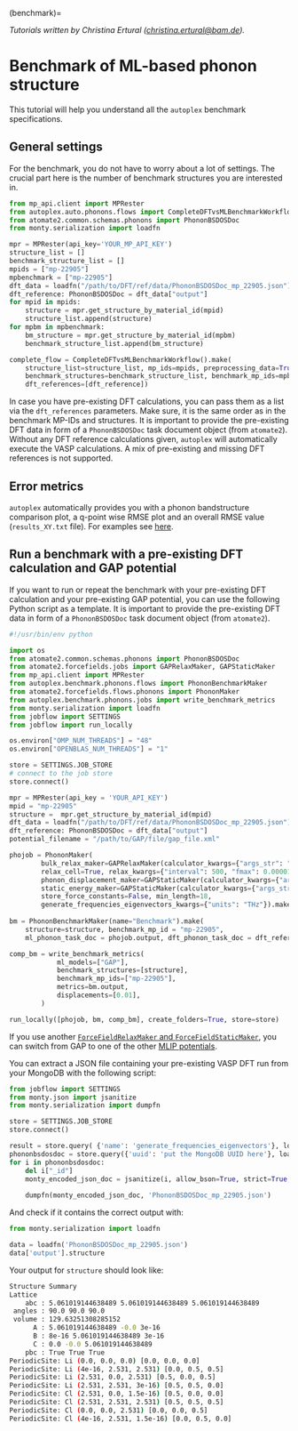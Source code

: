 (benchmark)=

*Tutorials written by Christina Ertural ([christina.ertural@bam.de](mailto:christina.ertural@bam.de)).*

# Benchmark of ML-based phonon structure

This tutorial will help you understand all the `autoplex` benchmark specifications.

## General settings

For the benchmark, you do not have to worry about a lot of settings. The crucial part here is the number of benchmark structures you are interested in.

```python
from mp_api.client import MPRester
from autoplex.auto.phonons.flows import CompleteDFTvsMLBenchmarkWorkflow
from atomate2.common.schemas.phonons import PhononBSDOSDoc
from monty.serialization import loadfn

mpr = MPRester(api_key='YOUR_MP_API_KEY')
structure_list = []
benchmark_structure_list = []
mpids = ["mp-22905"]
mpbenchmark = ["mp-22905"]
dft_data = loadfn("/path/to/DFT/ref/data/PhononBSDOSDoc_mp_22905.json")
dft_reference: PhononBSDOSDoc = dft_data["output"]
for mpid in mpids:
    structure = mpr.get_structure_by_material_id(mpid)
    structure_list.append(structure)
for mpbm in mpbenchmark:
    bm_structure = mpr.get_structure_by_material_id(mpbm)
    benchmark_structure_list.append(bm_structure)

complete_flow = CompleteDFTvsMLBenchmarkWorkflow().make(
    structure_list=structure_list, mp_ids=mpids, preprocessing_data=True,
    benchmark_structures=benchmark_structure_list, benchmark_mp_ids=mpbenchmark, 
    dft_references=[dft_reference])
```
In case you have pre-existing DFT calculations, you can pass them as a list via the `dft_references` parameters. Make sure, it is the same order as in the benchmark MP-IDs and structures.
It is important to provide the pre-existing DFT data in form of a `PhononBSDOSDoc` task document object (from `atomate2`). Without any DFT reference calculations given, `autoplex` will automatically execute the VASP calculations. A mix of pre-existing and missing DFT references is not supported.

## Error metrics
`autoplex` automatically provides you with a phonon bandstructure comparison plot, a q-point wise RMSE plot and an overall RMSE value (`results_XY.txt` file). For examples see [here](../flows.md#output-and-results).

## Run a benchmark with a pre-existing DFT calculation and GAP potential

If you want to run or repeat the benchmark with your pre-existing DFT calculation and your pre-existing GAP potential, you can use the following Python script as a template.
It is important to provide the pre-existing DFT data in form of a `PhononBSDOSDoc` task document object (from `atomate2`).

```python
#!/usr/bin/env python

import os
from atomate2.common.schemas.phonons import PhononBSDOSDoc
from atomate2.forcefields.jobs import GAPRelaxMaker, GAPStaticMaker
from mp_api.client import MPRester
from autoplex.benchmark.phonons.flows import PhononBenchmarkMaker
from atomate2.forcefields.flows.phonons import PhononMaker
from autoplex.benchmark.phonons.jobs import write_benchmark_metrics
from monty.serialization import loadfn
from jobflow import SETTINGS
from jobflow import run_locally

os.environ["OMP_NUM_THREADS"] = "48"
os.environ["OPENBLAS_NUM_THREADS"] = "1"

store = SETTINGS.JOB_STORE
# connect to the job store
store.connect()

mpr = MPRester(api_key = 'YOUR_API_KEY')
mpid = "mp-22905"
structure =  mpr.get_structure_by_material_id(mpid)
dft_data = loadfn("/path/to/DFT/ref/data/PhononBSDOSDoc_mp_22905.json")
dft_reference: PhononBSDOSDoc = dft_data["output"]
potential_filename = "/path/to/GAP/file/gap_file.xml"

phojob = PhononMaker(
        bulk_relax_maker=GAPRelaxMaker(calculator_kwargs={"args_str": "IP GAP", "param_filename": potential_filename}, 
        relax_cell=True, relax_kwargs={"interval": 500, "fmax": 0.00001}, steps=10000),
        phonon_displacement_maker=GAPStaticMaker(calculator_kwargs={"args_str": "IP GAP", "param_filename": potential_filename}),
        static_energy_maker=GAPStaticMaker(calculator_kwargs={"args_str": "IP GAP", "param_filename": potential_filename}),
        store_force_constants=False, min_length=18,
        generate_frequencies_eigenvectors_kwargs={"units": "THz"}).make(structure=structure)
        
bm = PhononBenchmarkMaker(name="Benchmark").make(
    structure=structure, benchmark_mp_id = "mp-22905", 
    ml_phonon_task_doc = phojob.output, dft_phonon_task_doc = dft_reference)

comp_bm = write_benchmark_metrics(
            ml_models=["GAP"],
            benchmark_structures=[structure],
            benchmark_mp_ids=["mp-22905"],
            metrics=bm.output,
            displacements=[0.01],
        )

run_locally([phojob, bm, comp_bm], create_folders=True, store=store)
```
If you use another [`ForceFieldRelaxMaker` and `ForceFieldStaticMaker`](https://github.com/materialsproject/atomate2/blob/main/src/atomate2/forcefields/jobs.py), you can switch from GAP to one of the other 
[MLIP potentials](../fitting/fitting.md#fitting-potentials).

You can extract a JSON file containing your pre-existing VASP DFT run from your MongoDB with the following script:
```python
from jobflow import SETTINGS
from monty.json import jsanitize
from monty.serialization import dumpfn

store = SETTINGS.JOB_STORE
store.connect()

result = store.query( {'name': 'generate_frequencies_eigenvectors'}, load=True)
phononbsdosdoc = store.query({'uuid': 'put the MongoDB UUID here'}, load=True)
for i in phononbsdosdoc:
    del i["_id"]
    monty_encoded_json_doc = jsanitize(i, allow_bson=True, strict=True, enum_values=True)
    
    dumpfn(monty_encoded_json_doc, 'PhononBSDOSDoc_mp_22905.json')
```

And check if it contains the correct output with:
```python
from monty.serialization import loadfn

data = loadfn('PhononBSDOSDoc_mp_22905.json')
data['output'].structure  
```

Your output for `structure` should look like:
```bash
Structure Summary
Lattice
    abc : 5.061019144638489 5.061019144638489 5.061019144638489
 angles : 90.0 90.0 90.0
 volume : 129.63251308285152
      A : 5.061019144638489 -0.0 3e-16
      B : 8e-16 5.061019144638489 3e-16
      C : 0.0 -0.0 5.061019144638489
    pbc : True True True
PeriodicSite: Li (0.0, 0.0, 0.0) [0.0, 0.0, 0.0]
PeriodicSite: Li (4e-16, 2.531, 2.531) [0.0, 0.5, 0.5]
PeriodicSite: Li (2.531, 0.0, 2.531) [0.5, 0.0, 0.5]
PeriodicSite: Li (2.531, 2.531, 3e-16) [0.5, 0.5, 0.0]
PeriodicSite: Cl (2.531, 0.0, 1.5e-16) [0.5, 0.0, 0.0]
PeriodicSite: Cl (2.531, 2.531, 2.531) [0.5, 0.5, 0.5]
PeriodicSite: Cl (0.0, 0.0, 2.531) [0.0, 0.0, 0.5]
PeriodicSite: Cl (4e-16, 2.531, 1.5e-16) [0.0, 0.5, 0.0]
```


